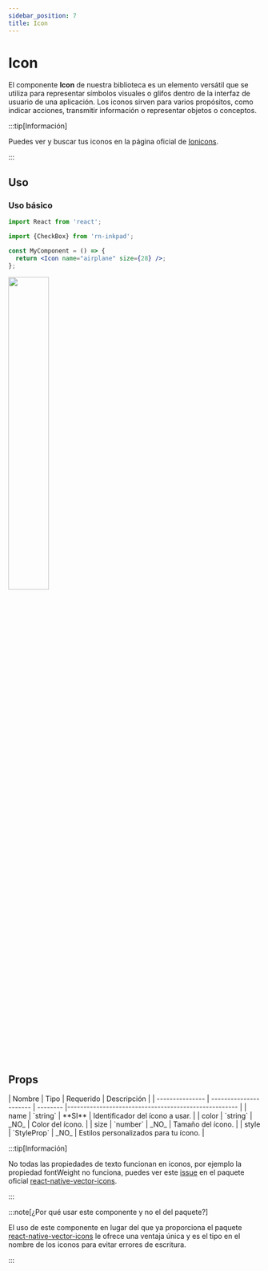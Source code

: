 ```yaml
---
sidebar_position: 7
title: Icon
---
```


# Icon

El componente **Icon** de nuestra biblioteca es un elemento versátil que se utiliza para representar símbolos visuales o glifos dentro de la interfaz de usuario de una aplicación. Los iconos sirven para varios propósitos, como indicar acciones, transmitir información o representar objetos o conceptos.

:::tip[Información]

Puedes ver y buscar tus iconos en la página oficial de [Ionicons](https://ionic.io/ionicons).

:::

## Uso

### Uso básico

```jsx
import React from 'react';

import {CheckBox} from 'rn-inkpad';

const MyComponent = () => {
  return <Icon name="airplane" size={28} />;
};
```

<img width="40%"  src="https://res.cloudinary.com/fercloudinary/image/upload/v1716306849/packages/icon/icon-simple_drhciv.png" />

## Props

<div class="table-responsive">
| Nombre | Tipo | Requerido | Descripción |
| --------------- | ---------------------- | -------- |----------------------------------------------------- |
| name | `string` | **SI** | Identificador del ícono a usar. |
| color | `string` | _NO_ | Color del ícono. |
| size | `number` | _NO_ | Tamaño del ícono. |
| style | `StyleProp<TextStyle>` | _NO_ | Estilos personalizados para tu ícono. |
</div>

:::tip[Información]

No todas las propiedades de texto funcionan en iconos, por ejemplo la propiedad fontWeight no funciona, puedes ver este [issue](https://github.com/oblador/react-native-vector-icons/issues/1188) en el paquete oficial [react-native-vector-icons](https://github.com/oblador/react-native-vector-icons/).

:::

:::note[¿Por qué usar este componente y no el del paquete?]

El uso de este componente en lugar del que ya proporciona el paquete [react-native-vector-icons](https://github.com/oblador/react-native-vector-icons/) le ofrece una ventaja única y es el tipo en el nombre de los iconos para evitar errores de escritura.

:::

